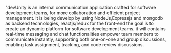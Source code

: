 "devUnity is an internal communication application crafted for software development teams, for more collaboration and efficient project management.
it is being develop by using NodeJs,Expressjs and mongodb as backend technologies, reactjs/redux for the front-end
the goal is to create an dynamic platform for software development teams. it will contains real-time messaging and chat functionalities empower team members to communicate instantly, 
supporting both one-on-one and group discussions, enabling task assignment, tracking, and code review discussions. 
